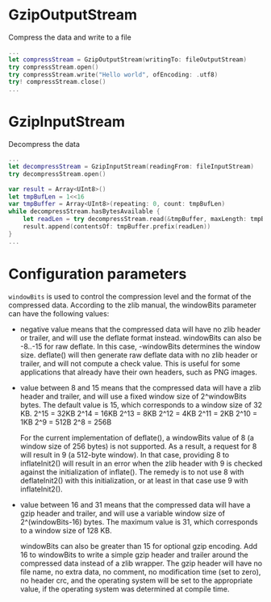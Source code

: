 # GzipOutputStream
Compress the data and write to a file
```swift
...
let compressStream = GzipOutputStream(writingTo: fileOutputStream)
try compressStream.open()
try compressStream.write("Hello world", ofEncoding: .utf8)
try! compressStream.close()
...
```

# GzipInputStream
Decompress the data
```swift
...
let decompressStream = GzipInputStream(readingFrom: fileInputStream)
try decompressStream.open()
        
var result = Array<UInt8>()
let tmpBufLen = 1<<16
var tmpBuffer = Array<UInt8>(repeating: 0, count: tmpBufLen)
while decompressStream.hasBytesAvailable {
    let readLen = try decompressStream.read(&tmpBuffer, maxLength: tmpBufLen)
    result.append(contentsOf: tmpBuffer.prefix(readLen))
}
...
```

# Configuration parameters
`windowBits` is used to control the compression level and the format of the 
    compressed data. According to the zlib manual, the windowBits parameter can 
    have the following values:
- negative value means that the compressed data will have no zlib header or 
    trailer, and will use the deflate format instead. windowBits can also 
    be -8..-15 for raw deflate.  In this case, -windowBits determines the window
    size.  deflate() will then generate raw deflate data with no zlib header or 
    trailer, and will not compute a check value. This is useful for some 
    applications that already have their own headers, such as PNG images.

- value between 8 and 15 means that the compressed data will have a zlib header 
    and trailer, and will use a fixed window size of 2^windowBits bytes. The 
    default value is 15, which corresponds to a window size of 32 KB.
    2^15 = 32KB
    2^14 = 16KB
    2^13 = 8KB
    2^12 = 4KB
    2^11 = 2KB
    2^10 = 1KB
    2^9 = 512B
    2^8 = 256B
    
     For the current implementation of deflate(), a windowBits value of 8 (a
   window size of 256 bytes) is not supported.  As a result, a request for 8
   will result in 9 (a 512-byte window).  In that case, providing 8 to
   inflateInit2() will result in an error when the zlib header with 9 is
   checked against the initialization of inflate().  The remedy is to not use 8
   with deflateInit2() with this initialization, or at least in that case use 9
   with inflateInit2().

- value between 16 and 31 means that the compressed data will have a gzip header 
    and trailer, and will use a variable window size of 2^(windowBits-16) bytes. 
    The maximum value is 31, which corresponds to a window size of 128 KB.

     windowBits can also be greater than 15 for optional gzip encoding.  Add
   16 to windowBits to write a simple gzip header and trailer around the
   compressed data instead of a zlib wrapper.  The gzip header will have no
   file name, no extra data, no comment, no modification time (set to zero), no
   header crc, and the operating system will be set to the appropriate value,
   if the operating system was determined at compile time.

     
